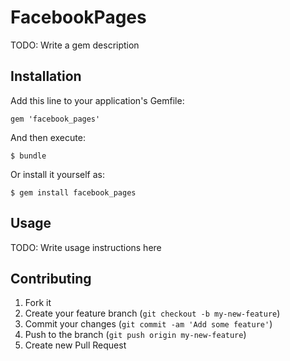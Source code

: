 # FacebookPages

TODO: Write a gem description

## Installation

Add this line to your application's Gemfile:

    gem 'facebook_pages'

And then execute:

    $ bundle

Or install it yourself as:

    $ gem install facebook_pages

## Usage

TODO: Write usage instructions here

## Contributing

1. Fork it
2. Create your feature branch (`git checkout -b my-new-feature`)
3. Commit your changes (`git commit -am 'Add some feature'`)
4. Push to the branch (`git push origin my-new-feature`)
5. Create new Pull Request

